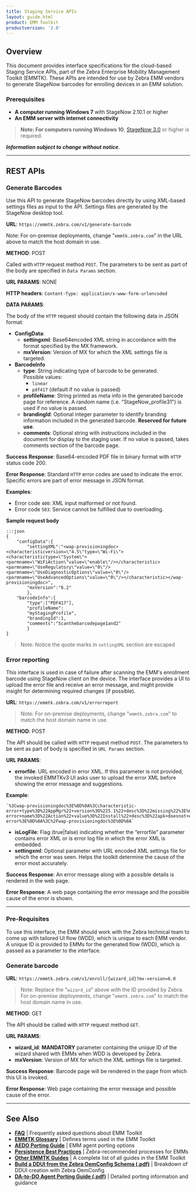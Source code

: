 ```yaml
---
title: Staging Service APIs
layout: guide.html
product: EMM Toolkit
productversion: '2.0'
---
```


## Overview

This document provides interface specifications for the cloud-based Staging Service APIs, part of the Zebra Enterprise Mobility Management Toolkit (EMMTK). These APIs are intended for use by Zebra EMM vendors to generate StageNow barcodes for enrolling devices in an EMM solution. 

### Prerequisites

* **A computer running Windows 7** with StageNow 2.10.1 or higher
* **An EMM server with internet connectivity** 

> **Note: For computers running Windows 10**, [StageNow 3.0](/stagenow) or higher is required. 

<!-- 
* **One or more supported Zebra devices**
* **A printer** for printing barcodes
 -->

<!-- 
**Interfaces are of two types**: 

* **[REST APIs](#rest)**: generating barcodes, error reporting and other functions
* **

Second, User interface which can be invoked from the EMM’sWeb user interface. When the UI is invoked, Zebra EMM toolkit will take control over the UI and take user through the steps to capture the information required before generating the barcode. In case of any failures during MDM enrollment, the toolkit can also be used upload the error file and get error message and some assistance if possible. 2. Enroll in MDM, direct barcode generation: This API interface can be used to generate StageNow barcode directly by providing the XML settings file (which can be generated by using StageNow desktop tool)as input to the API
 -->


**_Information subject to change without notice_**. 
 
-----
<div id="rest"></div>

## REST APIs

### Generate Barcodes
Use this API to generate StageNow barcodes directly by using XML-based settings files as input to the API. Settings files are generated by the StageNow desktop tool. 

**URL**: `https://emmtk.zebra.com/v1/generate-barcode`

Note: For on-premise deployments, change "`emmtk.zebra.com`" in the URL above to match the host domain in use. 

**METHOD**: POST

Called with `HTTP` request method `POST`. The parameters to be sent as part of the body are specified in `Data Params` section.

**URL PARAMS**: NONE

**HTTP headers**: `Content-Type: application/x-www-form-urlencoded`

**DATA PARAMS**:

The body of the `HTTP` request should contain the following data in JSON format:

* **ConfigData**: 
	* **settingxml**: Base64encoded XML string in accordance with the format specified by the MX framework.
	* **mxVersion**: Version of MX for which the XML settings file is targeted.
* **BarcodeInfo**
	* **type**: String indicating type of barcode to be generated. <br>
	Possible values:
		* `linear`
		* `pdf417` (default if no value is passed) 
	* **profileName**: String printed as meta info in the generated barcode page for reference. A random name (i.e. "StageNow_profile31") is used if no value is passed.
	* **brandingId**: Optional integer parameter to identify branding information included in the generated barcode. **Reserved for future use**.
	* **comments**: Optional string with instructions included in the document for display to the staging user. If no value is passed, takes comments section of the barcode page.

**Success Response**: Base64-encoded PDF file in binary format with `HTTP` status code 200.

**Error Response**: Standard `HTTP` error codes are used to indicate the error. Specific errors are part of error message in JSON format. 

**Examples**:

* Error code `400`: XML input malformed or not found.
* Error code `503`: Service cannot be fulfilled due to overloading.

**Sample request body**

	:::json
	{
		"configData":{
			"settingXML":"<wap-provisioningdoc><characteristicversion=\"4.5\"type=\"Wi-Fi\"><characteristictype=\"System\"><parmname=\"WiFiAction\"value=\"enable\"/></characteristic><parmname=\"UseRegulatory\"value=\"0\"/><parmname=\"UseDiagnosticOptions\"value=\"0\"/><parmname=\"UseAdvancedOptions\"value=\"0\"/></characteristic></wap-provisioningdoc>",
			"mxVersion":"6.2"
			},
		"barcodeInfo":{
			"type":["PDF417"],
			"profileName":
			"myStagingProfile",
			"brandingId":1,
			"comments":"Scanthebarcodepage1and2"
			}
	}

> Note: Notice the quote marks in `settingXML` section are escaped

### Error reporting
This interface is used in case of failure after scanning the EMM's enrollment barcode using StageNow client on the device. The interface provides a UI to upload the error file and receive an error message, and might provide insight for determining required changes (if possible).

**URL**: `https://emmtk.zebra.com/v1/errorreport`

> Note: For on-premise deployments, change "`emmtk.zebra.com`" to match the host domain name in use. 

**METHOD**: POST

The API should be called with `HTTP` request method `POST`. The parameters to be sent as part of body is specified in `URL Params` section.

**URL PARAMS**:

* **errorfile**: URL encoded in error XML. If this parameter is not provided, the invoked EMMTKv3 UI asks user to upload the error XML before showing the error message and suggestions. 

**Example**:

	`%3Cwap-provisioningdoc%3E%0D%0A%3Ccharacteristic-error+type%3D%22AppMgr%22+version%3D%225.1%22+desc%3D%22missing%22%3E%0D%0A%3Cparm-error+name%3D%22Action%22+value%3D%22Install%22+desc%3D%22apk+doesnot+exist+in+the+path%22%2F%3E%0D%0A%3Cparm+name%3D%22APK%22+value%3D%22%2Fmnt%2Fsdcard%2FAKNotepad%22%2F%3E%0D%0A%3C%2Fcharacteristic-error%3E%0D%0A%3C%2Fwap-provisioningdoc%3E%0D%0A`

* **isLogFile**: Flag (true|false) indicating whether the “errorfile” parameter contains error XML or is error log file in which the error XML is embedded.
* **settingxml**: Optional parameter with URL encoded XML settings file for which the error was seen. Helps the toolkit determine the cause of the error most accurately.

**Success Response**: An error message along with a possible details is rendered in the web page.

**Error Response**: A web page containing the error message and the possible cause of the error is shown.

<!-- 
<div id="uiinterface"></div>
## UI Interface

The UI interface which can be invoked from the EMM’s Web user interface. When the UI is invoked, Zebra EMM toolkit will take control over the UI and take the user through the steps to capture the information required before generating the barcode.

 -->

-----

### Pre-Requisites
To use this interface, the EMM should work with the Zebra technical team to come up with tailored UI flow (WDD), which is unique to each EMM vendor. A unique ID is provided to EMMs for the generated flow (WDD), which is passed as a parameter to the interface.

### Generate barcode

**URL**: `https://emmtk.zebra.com/v1/enroll/{wizard_id}?mx-version=6.0`

> Note: Replace the "`wizard_id`" above with the ID provided by Zebra. For on-premise deployments, change "`emmtk.zebra.com`" to match the host domain name in use. 

**METHOD**: GET

The API should be called with `HTTP` request method `GET`. 

**URL PARAMS**: 

* **wizard_id**: **MANDATORY** parameter containing the unique ID of the wizard shared with EMMs when WDD is developed by Zebra.
* **mxVersion**: Version of MX for which the XML settings file is targeted.

**Success Response**: Barcode page will be rendered in the page from which this UI is invoked.

**Error Response**: Web page containing the error message and possible cause of the error. 

-----

## See Also

* **[FAQ](../faq)** | Frequently asked questions about EMM Toolkit 
* **[EMMTK Glossary](../glossary)** | Defines terms used in the EMM Toolkit
* **[AEDO Porting Guide](../port)** | EMM agent porting options 
* **[Persistence Best Practices](../persistence)** | Zebra-recommended processes for EMMs
* **[Other EMMTK Guides](../../guide)** | A complete list of all guides in the EMM Toolkit
* **[Build a DDUI from the Zebra OemConfig Schema (.pdf)](../../downloads/Zebra_EMMTK_Building_DDUI_from_OemConfig_Schema_091418.pdf)** | Breakdown of DDUI creation with Zebra OemConfig
* **[DA-to-DO Agent Porting Guide (.pdf)](../../downloads/Zebra_EMMTK_DA-to-DO_Porting_Guide_091418.pdf)** | Detailed porting information and guidance

